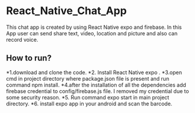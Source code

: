 # React_Native_Chat_App
This chat app is created by using React Native expo and firebase. In this App user can send share text, video, location and picture and also can record voice.

## How to run?
*1.download and clone the code.
*2. Install React Native expo .
*3.open cmd in project directory where package.json file is present and run command npm install.
*4.after the installation of all the dependencies add firebase credential to config/firebase.js file. 
   I removed my credential due to some security reason.
*5. Run command expo start in main project directory.
*6. install expo app in your android and scan the barcode.

